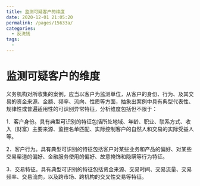 ```yaml
---
title: 监测可疑客户的维度 
date: 2020-12-01 21:05:20
permalink: /pages/15633a/
categories:
  - 反洗钱
tags:
  - 
---
```

# 监测可疑客户的维度

义务机构对所收集的案例，应当以客户为监测单位，从客户的身份、行为、及其交易的资金来源、金额、频率、流向、性质等方面，抽象出案例中具有典型代表性、规律性或普遍适用性的可识别异常特征，分析维度包括但不限于：  

1．客户身份。具有典型可识别的特征包括所处地域、年龄、职业、联系方式、收入（财富）主要来源、监控名单匹配、实际控制客户的自然人和交易的实际受益人等。 

2．客户行为。具有典型可识别的特征包括客户对某些业务和产品的偏好、对某些交易渠道的偏好、金融服务使用的偏好、故意掩饰和隐瞒等行为特征。  

3．交易特征。具有典型可识别的特征包括资金来源、交易时间、交易流量、交易频率、交易流向，以及跨市场、跨机构的交叉性交易等特征。  